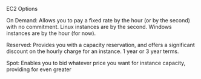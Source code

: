 EC2 Options

On Demand: Allows you to pay a fixed rate by the hour (or by the second) with no commitment.
Linux instances are by the second. Windows instances are by the hour (for now).

Reserved: Provides you with a capacity reservation, and offers a significant discount on the hourly charge for an instance. 1 year or 3 year terms.

Spot: Enables you to bid whatever price you want for instance capacity, providing for even greater 

<!--stackedit_data:
eyJoaXN0b3J5IjpbLTE0NDgzODE3NzBdfQ==
-->